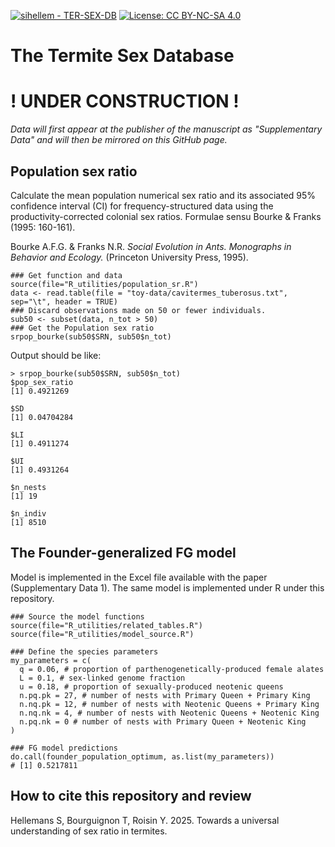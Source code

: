 [![sihellem - TER-SEX-DB](https://img.shields.io/static/v1?label=sihellem&message=TER-SEX-DB&color=red&logo=github)](https://github.com/sihellem/TER-SEX-DB "Go to GitHub repo")
[![License: CC BY-NC-SA 4.0](https://img.shields.io/badge/License-CC_BY--NC--SA_4.0-lightgrey.svg)](https://creativecommons.org/licenses/by-nc-sa/4.0/)

# The Termite Sex Database

# ! UNDER CONSTRUCTION !
_Data will first appear at the publisher of the manuscript as "Supplementary Data" and will then be mirrored on this GitHub page._

## Population sex ratio
Calculate the mean population numerical sex ratio and its associated 95% confidence interval (CI) for frequency-structured data using the productivity-corrected colonial sex ratios. Formulae sensu Bourke & Franks (1995: 160-161).

Bourke A.F.G. & Franks N.R. _Social Evolution in Ants. Monographs in Behavior and Ecology._ (Princeton University Press, 1995).

```
### Get function and data
source(file="R_utilities/population_sr.R")
data <- read.table(file = "toy-data/cavitermes_tuberosus.txt", sep="\t", header = TRUE)
### Discard observations made on 50 or fewer individuals.
sub50 <- subset(data, n_tot > 50)
### Get the Population sex ratio
srpop_bourke(sub50$SRN, sub50$n_tot)
```

Output should be like:
```
> srpop_bourke(sub50$SRN, sub50$n_tot)
$pop_sex_ratio
[1] 0.4921269

$SD
[1] 0.04704284

$LI
[1] 0.4911274

$UI
[1] 0.4931264

$n_nests
[1] 19

$n_indiv
[1] 8510
```

## The Founder-generalized FG model
Model is implemented in the Excel file available with the paper (Supplementary Data 1). The same model is implemented under R under this repository.
```
### Source the model functions
source(file="R_utilities/related_tables.R")
source(file="R_utilities/model_source.R")

### Define the species parameters
my_parameters = c(
  q = 0.06, # proportion of parthenogenetically-produced female alates
  L = 0.1, # sex-linked genome fraction
  u = 0.18, # proportion of sexually-produced neotenic queens
  n.pq.pk = 27, # number of nests with Primary Queen + Primary King
  n.nq.pk = 12, # number of nests with Neotenic Queens + Primary King
  n.nq.nk = 4, # number of nests with Neotenic Queens + Neotenic King
  n.pq.nk = 0 # number of nests with Primary Queen + Neotenic King
)

### FG model predictions
do.call(founder_population_optimum, as.list(my_parameters))
# [1] 0.5217811
```

## How to cite this repository and review
Hellemans S, Bourguignon T, Roisin Y. 2025. Towards a universal understanding of sex ratio in termites.
